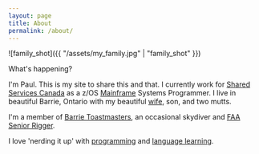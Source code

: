 ```yaml
---
layout: page
title: About
permalink: /about/
---
```


![family_shot]({{ "/assets/my_family.jpg" | "family_shot" }})

What's happening?

I'm Paul. This is my site to share this and that. I currently work for [Shared Services Canada](https://en.wikipedia.org/wiki/Shared_Services_Canada) as a z/OS [Mainframe](http://millennialmainframer.com/) Systems Programmer. I live in beautiful Barrie, Ontario with my beautiful [wife](http://kristenalary.com), son, and two mutts.

I'm a member of [Barrie Toastmasters](http://barrietoastmasters.org), an occasional skydiver and [FAA Senior Rigger](http://paratechies.com).

I love 'nerding it up' with [programming](https://github.com/paulywill) and [language learning](https://www.lingq.com/profile/paulywill/).
